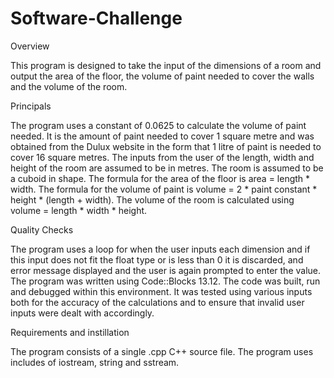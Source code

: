 # Software-Challenge

Overview

This program is designed to take the input of the dimensions of a room and output the area of the floor, the volume of paint needed to cover the walls and the volume of the room. 

Principals

The program uses a constant of 0.0625 to calculate the volume of paint needed. It is the amount of paint needed to cover 1 square metre and was obtained from the Dulux website in the form that 1 litre of paint is needed to cover 16 square metres. The inputs from the user of the length, width and height of the room are assumed to be in metres. The room is assumed to be a cuboid in shape. The formula for the area of the floor is area = length * width. The formula for the volume of paint is volume = 2 * paint constant * height * (length + width). The volume of the room is calculated using volume = length * width * height.

Quality Checks

The program uses a loop for when the user inputs each dimension and if this input does not fit the float type or is less than 0 it is discarded, and error message displayed and the user is again prompted to enter the value. The program was written using Code::Blocks 13.12. The code was built, run and debugged within this environment. It was tested using various inputs both for the accuracy of the calculations and to ensure that invalid user inputs were dealt with accordingly.

Requirements and instillation

The program consists of a single .cpp C++ source file. The program uses includes of iostream, string and sstream.

